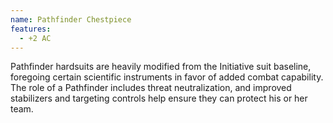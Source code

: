 ```yaml
---
name: Pathfinder Chestpiece
features:
  - +2 AC
---
```

Pathfinder hardsuits are heavily modified from the Initiative suit baseline, foregoing certain 
scientific instruments in favor of added combat capability. The role of a Pathfinder includes threat 
neutralization, and improved stabilizers and targeting controls help ensure they can protect his or 
her team.